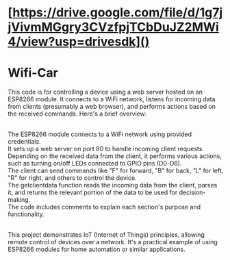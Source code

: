 # [https://drive.google.com/file/d/1g7jjVivmMGgry3CVzfpjTCbDuJZ2MWi4/view?usp=drivesdk]()

# Wifi-Car
This code is for controlling a device using a web server hosted on an ESP8266 module. It connects to a WiFi network, listens for incoming data from clients (presumably a web browser), and performs actions based on the received commands. Here's a brief overview:<br>

<br>
The ESP8266 module connects to a WiFi network using provided credentials.<br>
It sets up a web server on port 80 to handle incoming client requests.<br>
Depending on the received data from the client, it performs various actions, such as turning on/off LEDs connected to GPIO pins (D0-D6).<br>
The client can send commands like "F" for forward, "B" for back, "L" for left, "R" for right, and others to control the device.<br>
The getclientdata function reads the incoming data from the client, parses it, and returns the relevant portion of the data to be used for decision-making.<br>
The code includes comments to explain each section's purpose and functionality.<br>
<br>

This project demonstrates IoT (Internet of Things) principles, allowing remote control of devices over a network. It's a practical example of using ESP8266 modules for home automation or similar applications.
